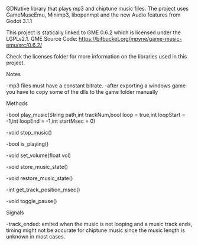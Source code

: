 GDNative library that plays mp3 and chiptune music files.
The project uses GameMuseEmu, Minimp3, libopenmpt and the new Audio features from Godot 3.1.1

This project is statically linked to GME 0.6.2 which is licensed under the LGPLv2.1. GME Source Code: https://bitbucket.org/mpyne/game-music-emu/src/0.6.2/

Check the licenses folder for more information on the libraries used in this project.

Notes

-mp3 files must have a constant bitrate.
-after exporting a windows game you have to copy some of the dlls to the game folder manually

Methods

-bool play_music(String path,int trackNum,bool loop = true,int loopStart = -1,int loopEnd = -1,int startMsec = 0)

-void stop_music()

-bool is_playing()

-void set_volume(float vol)

-void store_music_state()

-void restore_music_state()

-int get_track_position_msec()

-void toggle_pause()

Signals

-track_ended: emited when the music is not looping and a music track ends, timing might not be accurate for chiptune music since the music length is unknown in most cases.
